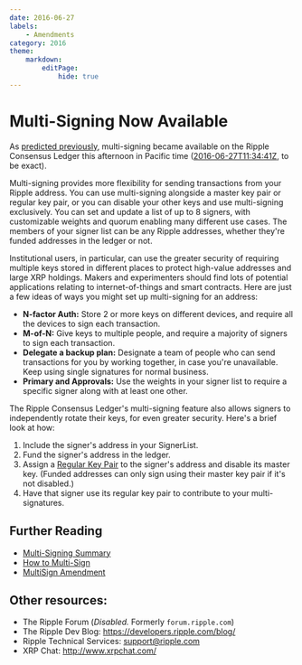 ```yaml
---
date: 2016-06-27
labels:
    - Amendments
category: 2016
theme:
    markdown:
        editPage:
            hide: true
---
```

# Multi-Signing Now Available #

As [predicted previously](https://developers.ripple.com/blog/2016/multisign-reminder.html), multi-signing became available on the Ripple Consensus Ledger this afternoon in Pacific time ([2016-06-27T11:34:41Z](https://xrpcharts.ripple.com/#/transactions/168F8B15F643395E59B9977FC99D6310E8708111C85659A9BAF8B9222EEAC5A7), to be exact).

Multi-signing provides more flexibility for sending transactions from your Ripple address. You can use multi-signing alongside a master key pair or regular key pair, or you can disable your other keys and use multi-signing exclusively. You can set and update a list of up to 8 signers, with customizable weights and quorum enabling many different use cases. The members of your signer list can be any Ripple addresses, whether they're funded addresses in the ledger or not.

Institutional users, in particular, can use the greater security of requiring multiple keys stored in different places to protect high-value addresses and large XRP holdings. Makers and experimenters should find lots of potential applications relating to internet-of-things and smart contracts. Here are just a few ideas of ways you might set up multi-signing for an address:

- **N-factor Auth:** Store 2 or more keys on different devices, and require all the devices to sign each transaction.
- **M-of-N:** Give keys to multiple people, and require a majority of signers to sign each transaction.
- **Delegate a backup plan:** Designate a team of people who can send transactions for you by working together, in case you're unavailable. Keep using single signatures for normal business.
- **Primary and Approvals:** Use the weights in your signer list to require a specific signer along with at least one other.

The Ripple Consensus Ledger's multi-signing feature also allows signers to independently rotate their keys, for even greater security. Here's a brief look at how:

1. Include the signer's address in your SignerList.
2. Fund the signer's address in the ledger.
3. Assign a [Regular Key Pair](https://ripple.com/build/transactions/#setregularkey) to the signer's address and disable its master key. (Funded addresses can only sign using their master key pair if it's not disabled.)
4. Have that signer use its regular key pair to contribute to your multi-signatures.


## Further Reading ##

- [Multi-Signing Summary](https://ripple.com/build/transactions/#multi-signing)
- [How to Multi-Sign](https://ripple.com/build/how-to-multi-sign/)
- [MultiSign Amendment](https://ripple.com/build/amendments/#multisign)


## Other resources: ##

* The Ripple Forum (_Disabled._ Formerly `forum.ripple.com`)
* The Ripple Dev Blog: <https://developers.ripple.com/blog/>
* Ripple Technical Services: [support@ripple.com](mailto:support@ripple.com)
* XRP Chat: <http://www.xrpchat.com/>
